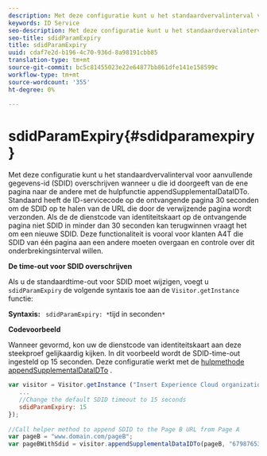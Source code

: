 ```yaml
---
description: Met deze configuratie kunt u het standaardvervalinterval voor aanvullende gegevens-id (SDID) overschrijven wanneer u die id doorgeeft van de ene pagina naar de andere met de hulpfunctie appendSupplementalDataIDTo. Standaard heeft de ID-servicecode op de ontvangende pagina 30 seconden om de SDID op te halen van de URL die door de verwijzende pagina wordt verzonden. Als de de dienstcode van identiteitskaart op de ontvangende pagina niet SDID in minder dan 30 seconden kan terugwinnen vraagt het om een nieuwe SDID. Deze functionaliteit is vooral voor klanten A4T die SDID van één pagina aan een andere moeten overgaan en controle over dit onderbrekingsinterval willen.
keywords: ID Service
seo-description: Met deze configuratie kunt u het standaardvervalinterval voor aanvullende gegevens-id (SDID) overschrijven wanneer u die id doorgeeft van de ene pagina naar de andere met de hulpfunctie appendSupplementalDataIDTo. Standaard heeft de ID-servicecode op de ontvangende pagina 30 seconden om de SDID op te halen van de URL die door de verwijzende pagina wordt verzonden. Als de de dienstcode van identiteitskaart op de ontvangende pagina niet SDID in minder dan 30 seconden kan terugwinnen vraagt het om een nieuwe SDID. Deze functionaliteit is vooral voor klanten A4T die SDID van één pagina aan een andere moeten overgaan en controle over dit onderbrekingsinterval willen.
seo-title: sdidParamExpiry
title: sdidParamExpiry
uuid: cdaf7e2d-b196-4c70-936d-8a98191cbb85
translation-type: tm+mt
source-git-commit: bc5c81455023e22e64877bb861dfe141e158599c
workflow-type: tm+mt
source-wordcount: '355'
ht-degree: 0%

---
```



# sdidParamExpiry{#sdidparamexpiry}

Met deze configuratie kunt u het standaardvervalinterval voor aanvullende gegevens-id (SDID) overschrijven wanneer u die id doorgeeft van de ene pagina naar de andere met de hulpfunctie appendSupplementalDataIDTo. Standaard heeft de ID-servicecode op de ontvangende pagina 30 seconden om de SDID op te halen van de URL die door de verwijzende pagina wordt verzonden. Als de de dienstcode van identiteitskaart op de ontvangende pagina niet SDID in minder dan 30 seconden kan terugwinnen vraagt het om een nieuwe SDID. Deze functionaliteit is vooral voor klanten A4T die SDID van één pagina aan een andere moeten overgaan en controle over dit onderbrekingsinterval willen.

**De time-out voor SDID overschrijven**

Als u de standaardtime-out voor SDID moet wijzigen, voegt u `sdidParamExpiry` de volgende syntaxis toe aan de `Visitor.getInstance` functie:

**Syntaxis:** ` sdidParamExpiry: *`tijd in seconden`*`

**Codevoorbeeld**

Wanneer gevormd, kon uw de dienstcode van identiteitskaart aan deze steekproef gelijkaardig kijken. In dit voorbeeld wordt de SDID-time-out ingesteld op 15 seconden. Deze configuratie werkt met de [hulpmethode appendSupplementalDataIDTo](../../library/get-set/appendsupplementaldataidto.md#reference-65d09de6fde0418f8c62fa79304a755d) .

```js
var visitor = Visitor.getInstance ("Insert Experience Cloud organization ID here",{ 
   ... 
   //Change the default SDID timeout to 15 seconds 
   sdidParamExpiry: 15 
}); 
 
//Call helper method to append SDID to the Page B URL from Page A 
var pageB = "www.domain.com/pageB"; 
var pageBWithSdid = visitor.appendSupplementalDataIDTo(pageB, "67987653465787219"); 
```

